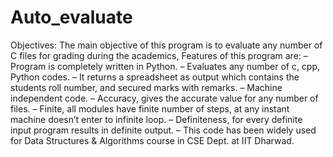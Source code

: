 # Auto_evaluate
Objectives: The main objective of this program is to evaluate any number of C files for grading during the academics, Features of this program are:
– Program is completely written in Python.
– Evaluates any number of c, cpp, Python codes.
– It returns a spreadsheet as output which contains the students roll number, and secured marks with remarks.
– Machine independent code.
– Accuracy, gives the accurate value for any number of files.
– Finite, all modules have finite number of steps, at any instant machine doesn’t enter to infinite loop.
– Definiteness, for every definite input program results in definite output.
– This code has been widely used for Data Structures & Algorithms course in CSE Dept. at IIT Dharwad.
